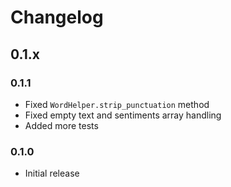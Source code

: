 # Changelog

## 0.1.x

### 0.1.1

* Fixed `WordHelper.strip_punctuation` method
* Fixed empty text and sentiments array handling
* Added more tests

### 0.1.0

* Initial release
